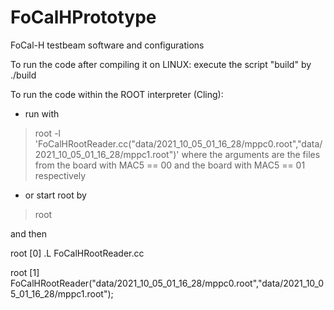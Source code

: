 #  FoCalHPrototype

FoCal-H testbeam software and configurations


To run the code after compiling it on LINUX:  execute the script "build" by ./build

To run the code within the ROOT interpreter (Cling):

- run with
> root -l 'FoCalHRootReader.cc("data/2021_10_05_01_16_28/mppc0.root","data/2021_10_05_01_16_28/mppc1.root")'
where the arguments are the files from the board with MAC5 == 00 and the board with MAC5 == 01 respectively

- or start root by 
> root

and then 

root [0] .L FoCalHRootReader.cc

root [1] FoCalHRootReader("data/2021_10_05_01_16_28/mppc0.root","data/2021_10_05_01_16_28/mppc1.root");

